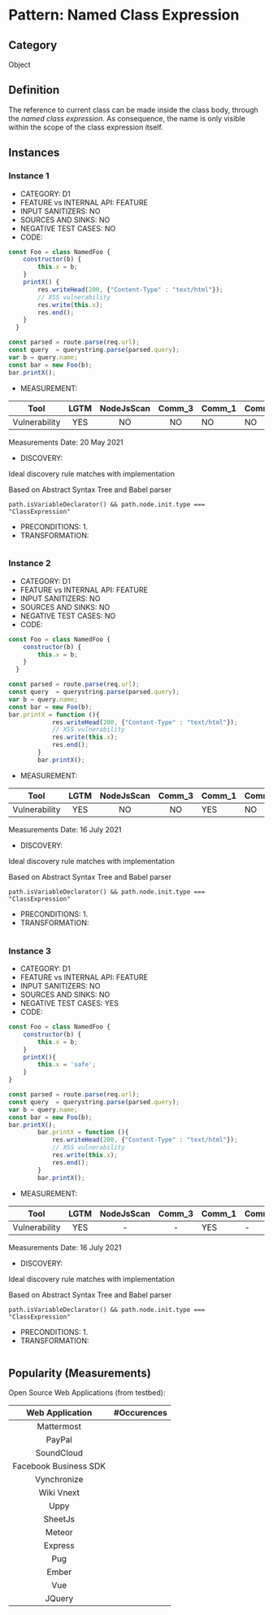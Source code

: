 # Pattern: Named Class Expression

## Category

Object

## Definition

The reference to current class can be made inside the class body, through the _named class expression_. As consequence, the name is only visible within the scope of the class expression itself.

## Instances

### Instance 1

- CATEGORY: D1
- FEATURE vs INTERNAL API: FEATURE
- INPUT SANITIZERS: NO
- SOURCES AND SINKS: NO
- NEGATIVE TEST CASES: NO
- CODE:

```javascript
const Foo = class NamedFoo {
	constructor(b) {
		this.x = b;
	}
	printX() {
        res.writeHead(200, {"Content-Type" : "text/html"});
	    // XSS vulnerability
        res.write(this.x); 
        res.end();
	}
  }

const parsed = route.parse(req.url);
const query  = querystring.parse(parsed.query);
var b = query.name;
const bar = new Foo(b);
bar.printX();
```

- MEASUREMENT:

|     Tool      | LGTM | NodeJsScan | Comm_3 | Comm_1 | Comm_2 | Vulnerable |
| :-----------: | :--: | :--------: | :------: | ------- | --------- | ---------- |
| Vulnerability | YES  |      NO    |    NO   |   NO    |   NO      | YES        |
Measurements Date: 20 May 2021

- DISCOVERY:



Ideal discovery rule matches with implementation

Based on Abstract Syntax Tree and Babel parser

```
path.isVariableDeclarator() && path.node.init.type === "ClassExpression"
```



- PRECONDITIONS:
   1.
- TRANSFORMATION:
```javascript
```
### Instance 2

- CATEGORY: D1
- FEATURE vs INTERNAL API: FEATURE
- INPUT SANITIZERS: NO
- SOURCES AND SINKS: NO
- NEGATIVE TEST CASES: NO
- CODE:

```javascript
const Foo = class NamedFoo {
	constructor(b) {
		this.x = b;
	}
  }

const parsed = route.parse(req.url);
const query  = querystring.parse(parsed.query);
var b = query.name;
const bar = new Foo(b);
bar.printX = function (){
            res.writeHead(200, {"Content-Type" : "text/html"});
            // XSS vulnerability
            res.write(this.x); 
            res.end();
        }
        bar.printX();
```

- MEASUREMENT:

|     Tool      | LGTM | NodeJsScan | Comm_3 | Comm_1 | Comm_2 | Vulnerable |
| :-----------: | :--: | :--------: | :------: | ------- | --------- | ---------- |
| Vulnerability | YES  |     NO     |   NO    |   YES    |   NO      | YES        |
Measurements Date: 16 July 2021

- DISCOVERY:



Ideal discovery rule matches with implementation

Based on Abstract Syntax Tree and Babel parser

```
path.isVariableDeclarator() && path.node.init.type === "ClassExpression"
```



- PRECONDITIONS:
   1.
- TRANSFORMATION:
```javascript
```
### Instance 3

- CATEGORY: D1
- FEATURE vs INTERNAL API: FEATURE
- INPUT SANITIZERS: NO
- SOURCES AND SINKS: NO
- NEGATIVE TEST CASES: YES
- CODE:

```javascript
const Foo = class NamedFoo {
	constructor(b) {
		this.x = b;
	}
    printX(){
        this.x = 'safe';
    }
}

const parsed = route.parse(req.url);
const query  = querystring.parse(parsed.query);
var b = query.name;
const bar = new Foo(b);
bar.printX();
	    bar.printX = function (){
            res.writeHead(200, {"Content-Type" : "text/html"});
            // XSS vulnerability
            res.write(this.x); 
            res.end();
        }
        bar.printX();
```

- MEASUREMENT:

|     Tool      | LGTM | NodeJsScan | Comm_3 | Comm_1 | Comm_2 | Vulnerable |
| :-----------: | :--: | :--------: | :------: | ------- | --------- | ---------- |
| Vulnerability | YES  |     -     |   -    |   YES    |   -      | NO        |
Measurements Date: 16 July 2021

- DISCOVERY:



Ideal discovery rule matches with implementation

Based on Abstract Syntax Tree and Babel parser

```
path.isVariableDeclarator() && path.node.init.type === "ClassExpression"
```



- PRECONDITIONS:
   1.
- TRANSFORMATION:
```javascript
```
## Popularity (Measurements)

Open Source Web Applications (from testbed):

|    Web Application    | #Occurences |
| :-------------------: | :---------: |
|      Mattermost       |             |
|        PayPal         |             |
|      SoundCloud       |             |
| Facebook Business SDK |             |
|      Vynchronize      |             |
|      Wiki Vnext       |             |
|         Uppy          |             |
|        SheetJs        |             |
|        Meteor         |             |
|        Express        |             |
|          Pug          |             |
|         Ember         |             |
|          Vue          |             |
|        JQuery         |             |

